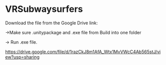 # VRSubwaysurfers
Download the file from the Google Drive link: 


->Make sure .unitypackage and .exe file from Build into one folder

-> Run .exe file. 


https://drive.google.com/file/d/1razCkJ8m1AfA_Wtx1MvVWcC4Ab565stJ/view?usp=sharing
